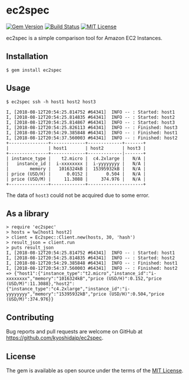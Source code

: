# ec2spec

[![Gem Version](https://badge.fury.io/rb/ec2spec.svg)](https://badge.fury.io/rb/ec2spec)
[![Build Status](https://travis-ci.org/kyoshidajp/ec2spec.svg?branch=master)](https://travis-ci.org/kyoshidajp/ec2spec)
[![MIT License](http://img.shields.io/badge/license-MIT-blue.svg?style=flat-square)][license]

[license]: https://github.com/kyoshidajp/ec2spec/blob/master/LICENSE

ec2spec is a simple comparison tool for Amazon EC2 Instances.

## Installation

```
$ gem install ec2spec
```

## Usage

```
$ ec2spec ssh -h host1 host2 host3
```

```
I, [2018-08-12T20:54:25.814752 #64341]  INFO -- : Started: host1
I, [2018-08-12T20:54:25.814835 #64341]  INFO -- : Started: host2
I, [2018-08-12T20:54:25.814867 #64341]  INFO -- : Started: host3
I, [2018-08-12T20:54:25.826113 #64341]  INFO -- : Finished: host3
I, [2018-08-12T20:54:29.385848 #64341]  INFO -- : Finished: host1
I, [2018-08-12T20:54:37.560003 #64341]  INFO -- : Finished: host2
+---------------+-------------+-------------+-------+
|               | host1       | host2       | host3 |
+---------------+-------------+-------------|-------+
| instance_type |    t2.micro |  c4.2xlarge |   N/A |
|   instance_id |  i-xxxxxxxx |  i-yyyyyyyy |   N/A |
|        memory |   1016324kB |  15395932kB |   N/A |
| price (USD/H) |      0.0152 |       0.504 |   N/A |
| price (USD/M) |     11.3088 |     374.976 |   N/A |
+---------------+-------------+---------------------+
```

The data of `host3` could not be acquired due to some error.

## As a library

```
> require 'ec2spec'
> hosts = %w[host1 host2]
> client = Ec2spec::Client.new(hosts, 30, 'hash')
> result_json = client.run
> puts result_json
I, [2018-08-12T20:54:25.814752 #64341]  INFO -- : Started: host1
I, [2018-08-12T20:54:25.814835 #64341]  INFO -- : Started: host2
I, [2018-08-12T20:54:29.385848 #64341]  INFO -- : Finished: host1
I, [2018-08-12T20:54:37.560003 #64341]  INFO -- : Finished: host2
=> {"host1":{"instance_type":"t2.micro","instance_id":"i-xxxxxxxx","memory":"1016324kB","price (USD/H)":0.152,"price (USD/M)":11.3088},"host2":{"instance_type":"c4.2xlarge","instance_id":"i-yyyyyyyy","memory":"15395932kB","price (USD/H)":0.504,"price (USD/M)":374.976}}
```

## Contributing

Bug reports and pull requests are welcome on GitHub at https://github.com/kyoshidajp/ec2spec.

## License

The gem is available as open source under the terms of the [MIT License](https://opensource.org/licenses/MIT).
